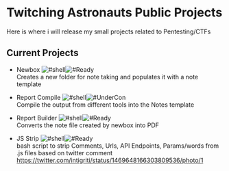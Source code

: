 # Twitching Astronauts Public Projects

Here is where i will release my small projects related to Pentesting/CTFs

## Current Projects

- Newbox ![#shell](https://img.shields.io/badge/Language-Shell-blue?logo=gnubash&style=for-the-badge)![#Ready](https://img.shields.io/badge/Ready-Yes-Green?style=for-the-badge)<br>
    Creates a new folder for note taking and populates it with a note template

- Report Compile ![#shell](https://img.shields.io/badge/Language-Shell-blue?logo=gnubash&style=for-the-badge)![#UnderCon](https://img.shields.io/badge/Ready-No-red?style=for-the-badge)<br>
    Compile the output from different tools into the Notes template

- Report Builder ![#shell](https://img.shields.io/badge/Language-Shell-blue?logo=gnubash&style=for-the-badge)![#Ready](https://img.shields.io/badge/Ready-No-red?style=for-the-badge)<br>
    Converts the note file created by newbox into PDF

- JS Strip ![#shell](https://img.shields.io/badge/Language-Shell-blue?logo=gnubash&style=for-the-badge)![#Ready](https://img.shields.io/badge/Ready-Yes-Green?style=for-the-badge)<br>
    bash script to strip Comments, Urls, API Endpoints, Params/words from .js files based on twitter comment 
    https://twitter.com/intigriti/status/1469648166303809536/photo/1
